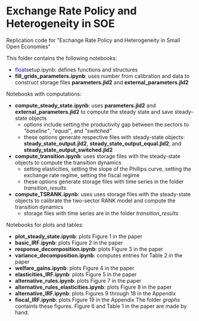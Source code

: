 # Exchange Rate Policy and Heterogeneity in SOE
 Replication code for "Exchange Rate Policy and Heterogeneity in Small Open Economies"

This folder contains the following notebooks:

- <font color='blue'>float</font>setup.ipynb: defines functions and structures
- **fill_grids_parameters.ipynb**: uses number from calibration and data to construct storage files **parameters.jld2** and **external_parameters.jld2**

Notebooks with computations:
- **compute_steady_state.ipynb**: uses **parameters.jld2** and **external_parameters.jld2** to compute the steady state and save steady-state objects
    * options include setting the productivity gap between the sectors to *"baseline"*, *"equal"*, and *"switched"*
    * these options generate respective files with steady-state objects: **steady_state_output.jld2**, **steady_state_output_equal.jld2**, and **steady_state_output_switched.jld2**
- **compute_transition.ipynb**: uses storage files with the steady-state objects to compute the transition dynamics
    * setting elasticities, setting the slope of the Phillips curve, setting the exchange rate regime, setting the fiscal regime
    * these options generate storage files with time series in the folder *transition_results*
- **compute_TSRANK.ipynb**: uses uses storage files with the steady-state objects to calibrate the two-sector RANK model and compute the transition dynamics
    * storage files with time series are in the folder *transition_results*

Notebooks for plots and tables:
- **plot_steady_state.ipynb**: plots Figure 1 in the paper
- **basic_IRF.ipynb**: plots Figure 2 in the paper
- **response_decomposition.ipynb**: plots Figure 3 in the paper
- **variance_decomposition.ipynb**: computes entries for Table 2 in the paper
- **welfare_gains.ipynb**: plots Figure 4 in the paper
- **elasticities_IRF.ipynb**: plots Figure 5 in the paper
- **alternative_rules.ipynb**: plots Figure 7 in the paper
- **alternative_rules_elasticities.ipynb**: plots Figure 8 in the paper
- **alternative_IRF.ipynb**: plots Figures 9 through 18 in the Appendix
- **fiscal_IRF.ipynb**: plots Figure 19 in the Appendix
The folder *graphs* containts these figures. Figure 6 and Table 1 in the paper are made by hand.
